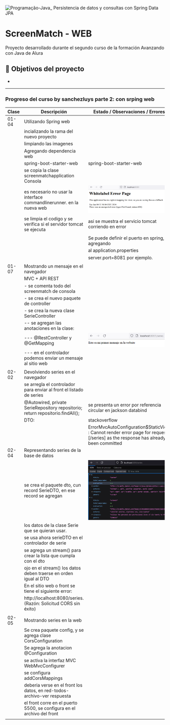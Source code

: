 ![Programação-Java_ Persistencia de datos y consultas con Spring Data JPA](https://github.com/genesysR-dev/2066-java-persitencia-de-datos-y-consultas-con-Spring-JPA/assets/91544872/e0e3a9f8-afc7-4e7b-be83-469351ef2d70)

# ScreenMatch - WEB

Proyecto desarrollado durante el segundo curso de la formación Avanzando con Java de Alura

## 🔨 Objetivos del proyecto

* 

----------------------------------------------------------------

### Progreso del curso by sanchezluys parte 2: con srping web

| Clase | Descripción                                                                    | Estado    / Observaciones / Errores                                                                                              |
|-------|--------------------------------------------------------------------------------|----------------------------------------------------------------------------------------------------------------------------------|
| 01-04 | Utilizando Spring web                                                          |                                                                                                                                  |
|       | incializando la rama del nuevo proyecto                                        |                                                                                                                                  |
|       | limpiando las imagenes                                                         |                                                                                                                                  |
|       | Agregando dependencia web                                                      |                                                                                                                                  |
|       | spring-boot-starter-web                                                        | <artifactId>spring-boot-starter-web</artifactId>                                                                                 |
|       | se copia la clase screenmatchapplication Consola                               |                                                                                                                                  |
|       | es necesario no usar la interface commandlinerunner. en la nueva web           | ![img.png](img.png)                                                                                                              |
|       | se limpia el codigo y se verifica si el servidor tomcat se ejecuta             | asi se muestra el servicio tomcat corriendo en error                                                                             |
|       |                                                                                |                                                                                                                                  |
|       |                                                                                | Se puede definir el puerto en spring, agregando                                                                                  |
|       |                                                                                | al application.properties                                                                                                        |
|       |                                                                                | server.port=8081  por ejemplo.                                                                                                   |
|       |                                                                                |                                                                                                                                  |
| 01-07 | Mostrando un mensaje en el navegador                                           |                                                                                                                                  |
|       | MVC + API REST                                                                 |                                                                                                                                  |
|       | - se comenta todo del screenmatch de consola                                   |                                                                                                                                  |
|       | - se crea el nuevo paquete de controller                                       |                                                                                                                                  |
|       | - se crea la nueva clase SerieController                                       |                                                                                                                                  |
|       | -- se agregan las anotaciones en la clase:                                     |                                                                                                                                  |
|       | --- @RestController y @GetMapping                                              | ![img_1.png](img_1.png)                                                                                                          |
|       | --- en el controlador podemos enviar un mensaje al sitio web                   |                                                                                                                                  |
|       |                                                                                |                                                                                                                                  |
| 02-02 | Devolviendo series en el navegador                                             |                                                                                                                                  |
|       | se arregla el controlador para enviar al front el listado de series            |                                                                                                                                  |
|       | @Autowired, private SerieRepository repositorio; return repositorio.findAll(); | se presenta un error por referencia circular en jackson databind                                                                 |
|       | DTO:                                                                           | stackoverflow                                                                                                                    |
|       |                                                                                | ErrorMvcAutoConfiguration$StaticView : Cannot render error page for request [/series] as the response has already been committed |
| 02-04 | Representando series de la base de datos                                       |                                                                                                                                  |
|       | se crea el paquete dto, cun record SerieDTO, en ese record se agregan          | ![img_2.png](img_2.png)                                                                                                          |
|       | los datos de la clase Serie que se quieran usar.                               |                                                                                                                                  |
|       | se usa ahora serieDTO en el controlador de serie                               |                                                                                                                                  |
|       | se agrega un stream() para crear la lista que cumpla con el dto                |                                                                                                                                  |
|       | ojo en el stream() los datos deben traerse en orden igual al DTO               |                                                                                                                                  |
|       | En el sitio web o front se tiene el siguiente error:                           |                                                                                                                                  |
|       | http://localhost:8080/series. (Razón: Solicitud CORS sin éxito)                |                                                                                                                                  |
|       |                                                                                |                                                                                                                                  |
| 02-05 | Mostrando series en la web                                                     |                                                                                                                                  |
|       | Se crea paquete config, y se agrega clase CorsConfiguration                    |                                                                                                                                  |
|       | Se agrega la anotacion @Configuration                                          |                                                                                                                                  |
|       | se activa la interfaz MVC  WebMvcConfigurer                                    |                                                                                                                                  |
|       | se configura addCorsMappings                                                   |                                                                                                                                  |
|       | deberia verse en el front los datos, en red-todos-archivo-ver respuesta        |                                                                                                                                  |
|       | el front corre en el puerto 5500, se configura en el archivo del front         |                                                                                                                                  |
|       |                                                                                |                                                                                                                                  |


